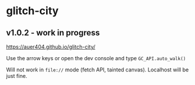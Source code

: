 # glitch-city
v1.0.2 - work in progress
-
https://auer404.github.io/glitch-city/

Use the arrow keys or open the dev console and type `GC_API.auto_walk()`

Will not work in `file://` mode (fetch API, tainted canvas). Localhost will be just fine.
